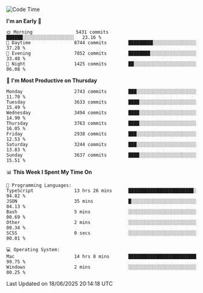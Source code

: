 <!--START_SECTION:waka-->
![Code Time](http://img.shields.io/badge/Code%20Time-5%2C162%20hrs%207%20mins-blue)

**I'm an Early 🐤** 

```text
🌞 Morning                5431 commits        ██████░░░░░░░░░░░░░░░░░░░   23.16 % 
🌆 Daytime                8744 commits        █████████░░░░░░░░░░░░░░░░   37.28 % 
🌃 Evening                7852 commits        ████████░░░░░░░░░░░░░░░░░   33.48 % 
🌙 Night                  1425 commits        ██░░░░░░░░░░░░░░░░░░░░░░░   06.08 % 
```
📅 **I'm Most Productive on Thursday** 

```text
Monday                   2743 commits        ███░░░░░░░░░░░░░░░░░░░░░░   11.70 % 
Tuesday                  3633 commits        ████░░░░░░░░░░░░░░░░░░░░░   15.49 % 
Wednesday                3494 commits        ████░░░░░░░░░░░░░░░░░░░░░   14.90 % 
Thursday                 3763 commits        ████░░░░░░░░░░░░░░░░░░░░░   16.05 % 
Friday                   2938 commits        ███░░░░░░░░░░░░░░░░░░░░░░   12.53 % 
Saturday                 3244 commits        ███░░░░░░░░░░░░░░░░░░░░░░   13.83 % 
Sunday                   3637 commits        ████░░░░░░░░░░░░░░░░░░░░░   15.51 % 
```


📊 **This Week I Spent My Time On** 

```text
💬 Programming Languages: 
TypeScript               13 hrs 26 mins      ████████████████████████░   94.82 % 
JSON                     35 mins             █░░░░░░░░░░░░░░░░░░░░░░░░   04.13 % 
Bash                     5 mins              ░░░░░░░░░░░░░░░░░░░░░░░░░   00.69 % 
Other                    2 mins              ░░░░░░░░░░░░░░░░░░░░░░░░░   00.34 % 
SCSS                     0 secs              ░░░░░░░░░░░░░░░░░░░░░░░░░   00.01 % 

💻 Operating System: 
Mac                      14 hrs 8 mins       █████████████████████████   99.75 % 
Windows                  2 mins              ░░░░░░░░░░░░░░░░░░░░░░░░░   00.25 % 
```


 Last Updated on 18/06/2025 20:14:18 UTC
<!--END_SECTION:waka-->
